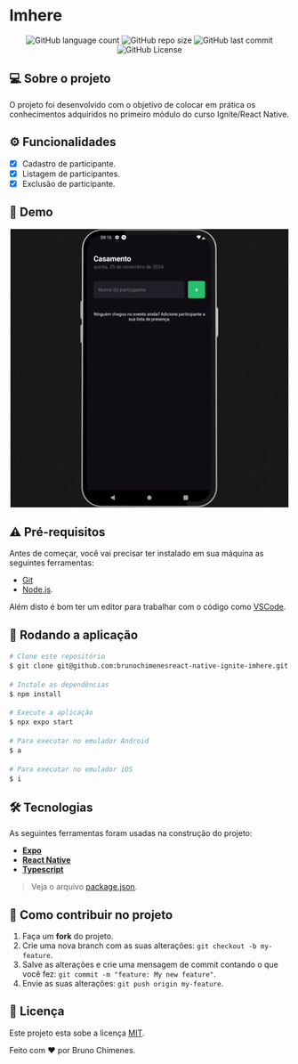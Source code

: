 # Imhere

<p align="center">
  <img alt="GitHub language count" src="https://img.shields.io/github/languages/count/brunochimenes/react-native-ignite-imhere?color=%252304D361" />
  <img alt="GitHub repo size" src="https://img.shields.io/github/repo-size/brunochimenes/react-native-ignite-imhere?color=%252304D361" />
  <img alt="GitHub last commit" src="https://img.shields.io/github/last-commit/brunochimenes/react-native-ignite-imhere?color=%252304D361" />
  <img alt="GitHub License" src="https://img.shields.io/github/license/brunochimenes/react-native-ignite-imhere?color=%252304D361" />
</p>

## 💻 Sobre o projeto

O projeto foi desenvolvido com o objetivo de colocar em prática os conhecimentos adquiridos no primeiro módulo do curso Ignite/React Native.

## ⚙️ Funcionalidades

- [x] Cadastro de participante.
- [x] Listagem de participantes.
- [x] Exclusão de participante.

## 📱 Demo

<p align="center">
<img width='500' height='500' alt="Demo" src="/.github/assets/demo.gif" />  
</p>

## ⚠️ Pré-requisitos

Antes de começar, você vai precisar ter instalado em sua máquina as seguintes ferramentas:

- [Git](https://git-scm.com)
- [Node.js](https://nodejs.org/en/).

Além disto é bom ter um editor para trabalhar com o código como [VSCode](https://code.visualstudio.com/).

## 🧭 Rodando a aplicação

```bash
# Clone este repositório
$ git clone git@github.com:brunochimenesreact-native-ignite-imhere.git

# Instale as dependências
$ npm install

# Execute a aplicação
$ npx expo start

# Para executar no emulador Android
$ a

# Para executar no emulador iOS
$ i
```

## 🛠 Tecnologias

As seguintes ferramentas foram usadas na construção do projeto:

- **[Expo](https://expo.io/)**
- **[React Native](https://reactnative.dev/)**
- **[Typescript](https://www.typescriptlang.org/)**

> Veja o arquivo [package.json](https://github.com/brunochimenes/react-native-ignite-imhere/blob/main/package.json).

## 💪 Como contribuir no projeto

1. Faça um **fork** do projeto.
2. Crie uma nova branch com as suas alterações: `git checkout -b my-feature`.
3. Salve as alterações e crie uma mensagem de commit contando o que você fez: `git commit -m "feature: My new feature"`.
4. Envie as suas alterações: `git push origin my-feature`.

## 📝 Licença

Este projeto esta sobe a licença [MIT](./LICENSE).

Feito com ❤️ por Bruno Chimenes.
